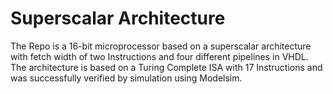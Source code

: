 # Superscalar Architecture
The Repo is a 16-bit microprocessor based on a superscalar architecture with fetch width of two Instructions and four different pipelines in VHDL. The architecture is based on a Turing Complete ISA with 17 Instructions and was successfully verified by simulation using Modelsim.
